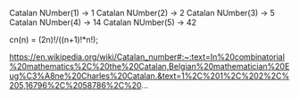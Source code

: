 Catalan NUmber(1) -> 1
Catalan NUmber(2) -> 2
Catalan NUmber(3) -> 5
Catalan NUmber(4) -> 14
Catalan NUmber(5) -> 42

cn(n) = (2n)!/((n+1)!*n!);

https://en.wikipedia.org/wiki/Catalan_number#:~:text=In%20combinatorial%20mathematics%2C%20the%20Catalan,Belgian%20mathematician%20Eug%C3%A8ne%20Charles%20Catalan.&text=1%2C%201%2C%202%2C%205,16796%2C%2058786%2C%20...
 